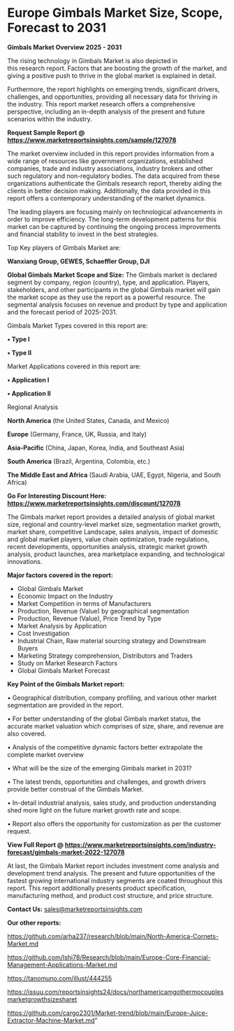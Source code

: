 # Europe Gimbals Market Size, Scope, Forecast to 2031

<Strong> Gimbals Market Overview 2025 - 2031</strong>

The rising technology in Gimbals Market is also depicted in this research report. Factors that are boosting the growth of the market, and giving a positive push to thrive in the global market is explained in detail.

Furthermore, the report highlights on emerging trends, significant drivers, challenges, and opportunities, providing all necessary data for thriving in the industry. This report market research offers a comprehensive perspective, including an in-depth analysis of the present and future scenarios within the industry.

<strong>Request Sample Report @ <a href=https://www.marketreportsinsights.com/sample/127078>https://www.marketreportsinsights.com/sample/127078</a></strong>

The market overview included in this report provides information from a wide range of resources like government organizations, established companies, trade and industry associations, industry brokers and other such regulatory and non-regulatory bodies. The data acquired from these organizations authenticate the Gimbals research report, thereby aiding the clients in better decision making. Additionally, the data provided in this report offers a contemporary understanding of the market dynamics.

The leading players are focusing mainly on technological advancements in order to improve efficiency. The long-term development patterns for this market can be captured by continuing the ongoing process improvements and financial stability to invest in the best strategies.

Top Key players of Gimbals Market are:

<strong>Wanxiang Group, GEWES, Schaeffler Group, DJI</strong>

<strong><b>Global Gimbals Market Scope and Size:</b></strong>
The Gimbals market is declared segment by company, region (country), type, and application. Players, stakeholders, and other participants in the global Gimbals market will gain the market scope as they use the report as a powerful resource. The segmental analysis focuses on revenue and product by type and application and the forecast period of 2025-2031.

Gimbals Market Types covered in this report are:

<strong>• Type I

• Type II</strong>

Market Applications covered in this report are:

<strong>• Application I

• Application II</strong> 

Regional Analysis

<strong>North America</strong> (the United States, Canada, and Mexico)

<strong>Europe</strong> (Germany, France, UK, Russia, and Italy)

<strong>Asia-Pacific</strong> (China, Japan, Korea, India, and Southeast Asia)

<strong>South America</strong> (Brazil, Argentina, Colombia, etc.)

<strong>The Middle East and Africa</strong> (Saudi Arabia, UAE, Egypt, Nigeria, and South Africa)

<strong>Go For Interesting Discount Here: <a href=https://www.marketreportsinsights.com/discount/127078>https://www.marketreportsinsights.com/discount/127078</a></strong>

The Gimbals market report provides a detailed analysis of global market size, regional and country-level market size, segmentation market growth, market share, competitive Landscape, sales analysis, impact of domestic and global market players, value chain optimization, trade regulations, recent developments, opportunities analysis, strategic market growth analysis, product launches, area marketplace expanding, and technological innovations.

<strong><b>Major factors covered in the report:</b></strong>
<ul>
  <li>Global Gimbals Market </li>
  <li>Economic Impact on the Industry</li>
  <li>Market Competition in terms of Manufacturers</li>
  <li>Production, Revenue (Value) by geographical segmentation</li>
  <li>Production, Revenue (Value), Price Trend by Type</li>
  <li>Market Analysis by Application</li>
  <li>Cost Investigation</li>
  <li>Industrial Chain, Raw material sourcing strategy and Downstream Buyers</li>
  <li>Marketing Strategy comprehension, Distributors and Traders</li>
  <li>Study on Market Research Factors</li>
  <li>Global Gimbals Market Forecast</li>
</ul>

<strong><b>Key Point of the Gimbals Market report:</b></strong>

• Geographical distribution, company profiling, and various other market segmentation are provided in the report.

• For better understanding of the global Gimbals market status, the accurate market valuation which comprises of size, share, and revenue are also covered.

• Analysis of the competitive dynamic factors better extrapolate the complete market overview

• What will be the size of the emerging Gimbals market in 2031?

• The latest trends, opportunities and challenges, and growth drivers provide better construal of the Gimbals Market.

• In-detail industrial analysis, sales study, and production understanding shed more light on the future market growth rate and scope.

• Report also offers the opportunity for customization as per the customer request.

<strong><b>View Full Report @ <a href=https://www.marketreportsinsights.com/industry-forecast/gimbals-market-2022-127078>https://www.marketreportsinsights.com/industry-forecast/gimbals-market-2022-127078</a></b></strong>


At last, the Gimbals Market report includes investment come analysis and development trend analysis. The present and future opportunities of the fastest growing international industry segments are coated throughout this report. This report additionally presents product specification, manufacturing method, and product cost structure, and price structure.

<strong>Contact Us:</strong>
sales@marketreportsinsights.com

<strong>Our other reports:</strong>

<a href=https://github.com/arha237/research/blob/main/North-America-Cornets-Market.md>https://github.com/arha237/research/blob/main/North-America-Cornets-Market.md</a>

<a href=https://github.com/Ishi78/Research/blob/main/Europe-Core-Financial-Management-Applications-Market.md>https://github.com/Ishi78/Research/blob/main/Europe-Core-Financial-Management-Applications-Market.md</a>

<a href=https://tanomuno.com/illust/444255>https://tanomuno.com/illust/444255</a>

<a href=https://issuu.com/reportsinsights24/docs/northamericamgothermocouplesmarketgrowthsizesharet>https://issuu.com/reportsinsights24/docs/northamericamgothermocouplesmarketgrowthsizesharet</a>

<a href=https://github.com/cargo2301/Market-trend/blob/main/Europe-Juice-Extractor-Machine-Market.md>https://github.com/cargo2301/Market-trend/blob/main/Europe-Juice-Extractor-Machine-Market.md</a>"
